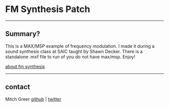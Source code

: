 # FM Synthesis Patch
----
## Summary?

This is a MAX/MSP example of frequency modulation. I made it during a sound synthesis class at SAIC taught by Shawn Decker. There is a standalone .mxf file to run of you do not have max/msp. Enjoy!

[about fm synthesis](http://en.wikipedia.org/wiki/Frequency_modulation_synthesis)

----

## contact
Mitch Greer
[github](http://www.github.com/spaceagecrystal) |
[twitter](http://www.twitter.com/spaceagecrystal)
